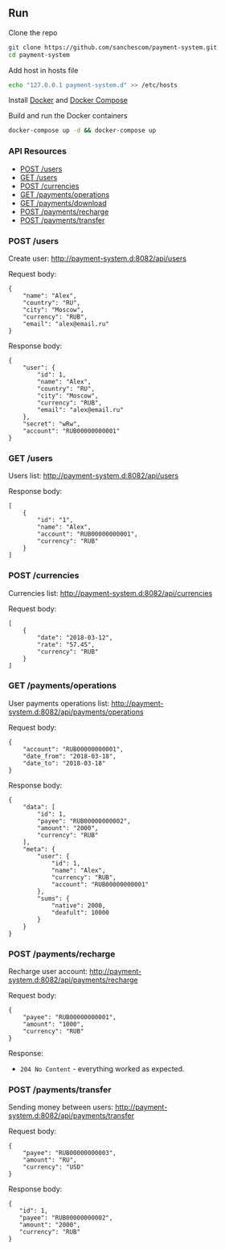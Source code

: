 ## Run
Clone the repo
```sh
git clone https://github.com/sanchescom/payment-system.git
cd payment-system
```
Add host in hosts file
```sh
echo "127.0.0.1 payment-system.d" >> /etc/hosts
```
Install [Docker](https://docs.docker.com/) and [Docker Compose](https://docs.docker.com/compose/)

Build and run the Docker containers
```sh
docker-compose up -d && docker-compose up
```

### API Resources

  - [POST /users](#post-users)
  - [GET /users](#get-users)
  - [POST /currencies](#post-currencies)
  - [GET /payments/operations](#get-operations)
  - [GET /payments/download](#get-download)
  - [POST /payments/recharge](#post-recharge)
  - [POST /payments/transfer](#post-transfer)

### POST /users

Create user: http://payment-system.d:8082/api/users

Request body:

    {
        "name": "Alex",
        "country": "RU",
        "city": "Moscow",
        "currency": "RUB",
        "email": "alex@email.ru"
    }

Response body:
    
    {
        "user": {
            "id": 1,
            "name": "Alex",
            "country": "RU",
            "city": "Moscow",
            "currency": "RUB",
            "email": "alex@email.ru"
        },
        "secret": "wRw",
        "account": "RUB00000000001"
    }

### GET /users

Users list: http://payment-system.d:8082/api/users

Response body:

    [
        {
            "id": "1",
            "name": "Alex",
            "account": "RUB00000000001",
            "currency": "RUB"
        }
    ]


### POST /currencies

Currencies list: http://payment-system.d:8082/api/currencies

Request body:

    [
        {
            "date": "2018-03-12",
            "rate": "57.45",
            "currency": "RUB"
        }
    ]

### GET /payments/operations

User payments operations list: http://payment-system.d:8082/api/payments/operations

Request body:

    {
        "account": "RUB00000000001",
        "date_from": "2018-03-18",
        "date_to": "2018-03-18"
    }
    
Response body:

    {
        "data": [
            "id": 1,
            "payee": "RUB00000000002",
            "amount": "2000",
            "currency": "RUB"
        ],
        "meta": {
            "user": {
                "id": 1,
                "name": "Alex",
                "currency": "RUB",
                "account": "RUB00000000001"
            },
            "sums": {
                "native": 2000,
                "deafult": 10000
            }
        }
    }
    
### POST /payments/recharge

Recharge user account: http://payment-system.d:8082/api/payments/recharge

Request body:

    {
        "payee": "RUB00000000001",
        "amount": "1000",
        "currency": "RUB"
    }

Response:

- `204 No Content` - everything worked as expected.

### POST /payments/transfer

Sending money between users: http://payment-system.d:8082/api/payments/transfer

Request body:

    {
        "payee": "RUB00000000003",
        "amount": "RU",
        "currency": "USD"
    }

Response body:
    
    {
       "id": 1,
       "payee": "RUB00000000002",
       "amount": "2000",
       "currency": "RUB"
    }